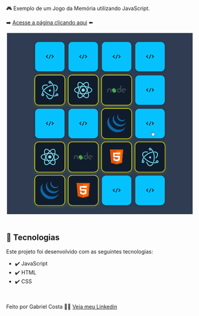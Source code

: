 🎮 Exemplo de um Jogo da Memória utilizando JavaScript.

➡️ [Acesse a página clicando aqui](https://gabrielcostarep.github.io/Jogo-da-Memoria/) ⬅️

<div align="center" >
  <img src="./Readme-gif.gif" alt="demo-web" width="500em">
</div>

<br>

## 🚀 Tecnologias

Este projeto foi desenvolvido com as seguintes tecnologias:

- ✔️ JavaScript
- ✔️ HTML
- ✔️ CSS

<br>

Feito por Gabriel Costa 👋🏾 [Veja meu Linkedin](https://www.linkedin.com/in/gabrielcostadev/)
